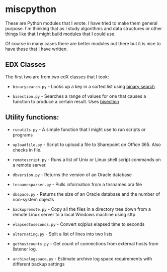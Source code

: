 # miscpython

These are Python modules that I wrote. I have tried to make them general purpose. I'm thinking that as I study algorithms and data structures or other things like that I might build modules that I could use. 

Of course in many cases there are better modules out there but it is nice to have these that I have written.

## EDX Classes

The first two are from two edX classes that I took:

* `binarysearch.py` - Looks up a key in a sorted list using [binary search](https://en.wikipedia.org/wiki/Binary_search_algorithm)

* `bisection.py` - Searches a range of values for one that causes a function to produce a certain result. Uses [bisection](https://en.wikipedia.org/wiki/Bisection_method)
               
## Utility functions:

* `runutils.py` - A simple function that I might use to run scripts or programs

* `uploadfile.py` - Script to upload a file to Sharepoint on Office 365. Also checks in file.

* `remotescript.py` - Runs a list of Unix or Linux shell script commands on a remote server.

* `dbversion.py` - Returns the version of an Oracle database

* `tnsnamesparser.py` - Pulls information from a tnsnames.ora file

* `dbspace.py` - Returns the size of an Oracle database and the number of non-system objects

* `backupremote.py` - Copy all the files in a directory tree down from a remote Linux server to a local Windows machine using sftp

* `elapsedtoseconds.py` - Convert sqlplus elapsed time to seconds

* `alternating.py` - Split a list of lines into two lists

* `gethostcounts.py` - Get count of connections from external hosts from listener log.

* `archivelogspace.py` - Estimate archive log space requirements with different backup settings
